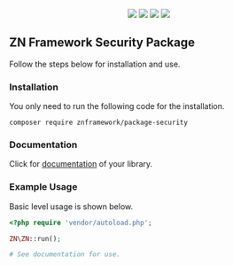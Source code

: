 <p align="center">
<a href="https://packagist.org/packages/znframework/package-security" rel="nofollow">
	<img src="https://img.shields.io/packagist/dt/znframework/package-security?style=flat-square" style="max-width:100%;"></a>
<a href="//packagist.org/packages/znframework/package-security" rel="nofollow">
	<img src="https://img.shields.io/github/v/release/znframework/package-security?style=flat-square&color=00BFFF" style="max-width:100%;"></a>
<a href="//packagist.org/packages/znframework/package-security" rel="nofollow">
	<img src="https://img.shields.io/github/release-date/znframework/package-security?style=flat-square" style="max-width:100%;"></a>
<a href="//packagist.org/packages/znframework/package-security" rel="nofollow">
	<img src="https://img.shields.io/github/license/znframework/package-security?style=flat-square" style="max-width:100%;"></a>
</p>

<h2>ZN Framework Security Package</h2>
<p>
Follow the steps below for installation and use.
</p>

<h3>Installation</h3>
<p>
You only need to run the following code for the installation.
</p>

```
composer require znframework/package-security
```

<h3>Documentation</h3>
<p>
Click for <a href="https://docs.znframework.com/kriptografi-guvenlik/guvenlik-kutuphanesi">documentation</a> of your library.
</p>

<h3>Example Usage</h3>
<p>
Basic level usage is shown below.
</p>

```php
<?php require 'vendor/autoload.php';

ZN\ZN::run();

# See documentation for use.
```
